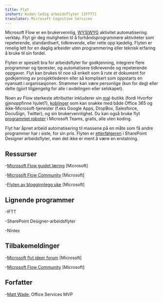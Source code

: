 ```yaml
---
title: Flyt
inshort: Koden-ledig arbeidsflyter [IFTTT]
translator: Microsoft Cognitive Services
---
```



Microsoft Flow er en brukervennlig, [WYSIWYG](https://en.wikipedia.org/wiki/WYSIWYG) aktivitet automatisering verktøy. Flyt gir deg muligheten til å forhåndsprogrammere aktiviteter som repeterende, standardisert, tidkrevende, eller rette opp kjedelig. Flyten er rimelig lett for en daglig arbeider uten programmering eller teknisk erfaring å bruke til sin fordel.

Flyten er spesielt bra for arbeidsflyter for godkjenning, integrere flere programmer og tjenester, og automatisere tidkrevende og repeterende oppgaver. Flyt kan brukes til noe så enkelt som å rute et dokument for godkjenning av prosjektlederen eller så komplisert som oppstarts en nyansatt i organisasjonen. Strømmer kan være personlige (kun for deg) eller delte (gjort tilgjengelig for alle i avdelingen eller selskapet).

Noen av Flow sterkeste attributter inkluderer sin [mal](https://flow.microsoft.com/en-us/templates/)-butikk (fordi Hvorfor gjenoppfinne hjulet?), [koblinger](https://flow.microsoft.com/en-us/connectors/) som kan snakke med både Office 365 og ikke-Microsoft-tjenester (f.eks Google Apps, DropBox, Salesforce, DocuSign, Twitter), og sin brukervennlighet. Du kan også bruke flyt [programmet roboter](https://blog.getbizzy.io/introducing-bizzy-templates-b191b38d2370) i Microsoft Teams, gratis, alle uten koding.

Flyt har åpnet arbeid automatisering til massene på en måte som få andre programmer har i siste, for sin pris. Flyten er [etterfølgeren](https://docs.microsoft.com/en-us/flow/frequently-asked-questions) i SharePoint Designer arbeidsflyter, men det ikke er ment å være en erstatning.

Ressurser
---------

-[Microsoft Flow guidet læring](https://docs.microsoft.com/en-us/flow/guided-learning/)
    \[Microsoft\]

-[Microsoft Flow Community](https://powerusers.microsoft.com/t5/Microsoft-Flow-Community/ct-p/FlowCommunity)
    \[Microsoft\]

-[Flyten av blogginnlegg uke](https://flow.microsoft.com/en-us/blog/category/flow-of-the-week/)
    \[Microsoft\]

Lignende programmer
--------------------

-IFTT

-SharePoint Designer-arbeidsflyter

-Nintex

Tilbakemeldinger
--------------------

-[Microsoft flyt ideer forum](https://powerusers.microsoft.com/t5/Flow-Ideas/idb-p/FlowIdeas)
    \[Microsoft\]

-[Microsoft Flow Community](https://powerusers.microsoft.com/t5/Microsoft-Flow-Community/ct-p/FlowCommunity)
    \[Microsoft\]

Forfatter
---------

-[Matt Wade](https://www.linkedin.com/in/thatmattwade/), Office Services MVP


